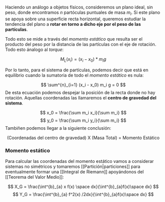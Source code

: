 Haciendo un análogo a objetos físicos, consideremos un plano ideal, sin peso, donde encontramos *n* partóculas puntuales de masa $m_i$. Si este plano se apoya sobre una superficie recta horizontal, queremos estudiar la tendencia del plano a **rotar en torno a dicho eje por el peso de las partículas**. 

Todo esto se mide a través del *momento estático* que resulta ser el producto del peso por la distancia de las partículas con el eje de rotación. Todo esto ánalogo al *torque*: 

$$ M_L (x_i) = (x_i - x_0) * m_i g$$

Por lo tanto, para el sistema de partículas, podemos decir que está en equilibrio cuando la sumatoria de todo el *momento estático* es nula: 

$$ \sum^{n}_{i=1} (x_i - x_0) m_i g = 0 $$
De esta ecuación podemos despejar la posición de la recta donde no hay rotación. Aquellas coordenadas las llamaremos el **centro de gravedad del sistema**. 

$$ x_0 = \frac{\sum m_i x_i}{\sum m_i} $$ $$ y_0 = \frac{\sum m_i y_i}{\sum m_i} $$
Tambiñen podemos llegar a la siguiente conclusión: 

$$ \text{(Coordenadas del centro de gravedad) X (Masa Total) = Momento Estático} $$

### Momento estático 

Para calcular las coordenadas del momento estático vamos a considerar sistemas no simétricos y tomaremos [[Partición|particiones]] para eventualmente formar una [[Integral de Riemann]] apoyándonos del [[Teorema del Valor Medio]]: 

$$ X_G = \frac{\int^{b}_{a} x f(x) \space dx}{\int^{b}_{a}f(x)\space dx} $$ 
$$ Y_G = \frac{\int^{b}_{a} f^2(x) /2dx}{\int^{b}_{a}f(x)\space dx} $$

